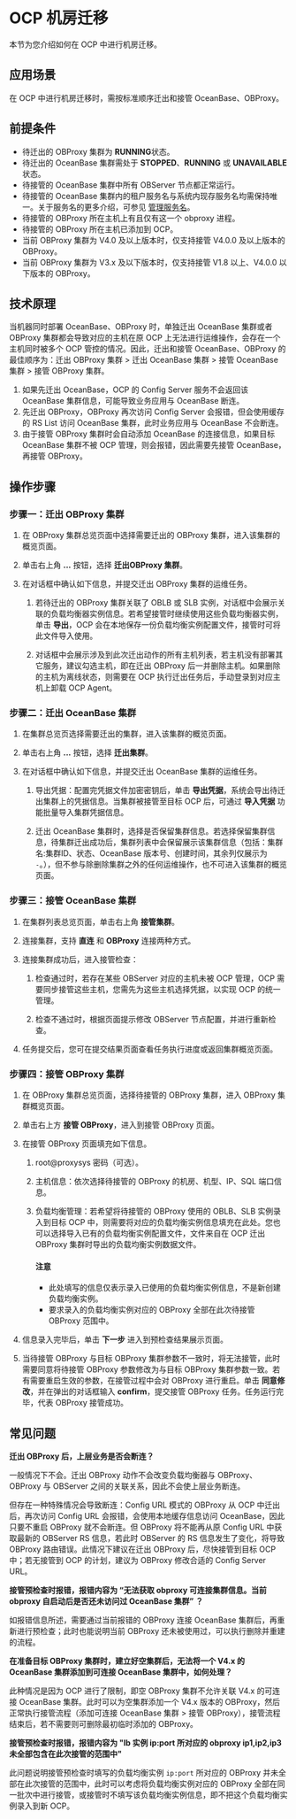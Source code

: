 # OCP 机房迁移

本节为您介绍如何在 OCP 中进行机房迁移。

## 应用场景

在 OCP 中进行机房迁移时，需按标准顺序迁出和接管 OceanBase、OBProxy。

## 前提条件

* 待迁出的 OBProxy 集群为 **RUNNING**状态。
* 待迁出的 OceanBase 集群需处于 **STOPPED**、**RUNNING** 或 **UNAVAILABLE** 状态。
* 待接管的 OceanBase 集群中所有 OBServer 节点都正常运行。
* 待接管的 OceanBase 集群内的租户服务名与系统内现存服务名均需保持唯一。关于服务名的更多介绍，可参见 [管理服务名](../700.tenant-functions/600.manage-a-tenant/800.manage-service-name.md)。
* 待接管的 OBProxy 所在主机上有且仅有这一个 obproxy 进程。
* 待接管的 OBProxy 所在主机已添加到 OCP。
* 当前 OBProxy 集群为 V4.0 及以上版本时，仅支持接管 V4.0.0 及以上版本的 OBProxy。
* 当前 OBProxy 集群为 V3.x 及以下版本时，仅支持接管 V1.8 以上、V4.0.0 以下版本的 OBProxy。

## 技术原理

当机器同时部署 OceanBase、OBProxy 时，单独迁出 OceanBase 集群或者 OBProxy 集群都会导致对应的主机在原 OCP 上无法进行运维操作，会存在一个主机同时被多个 OCP 管控的情况。因此，迁出和接管 OceanBase、OBProxy 的最佳顺序为：迁出 OBProxy 集群 > 迁出 OceanBase 集群 > 接管 OceanBase 集群 > 接管 OBProxy 集群。

1. 如果先迁出 OceanBase，OCP 的 Config Server 服务不会返回该 OceanBase 集群信息，可能导致业务应用与 OceanBase 断连。
2. 先迁出 OBProxy，OBProxy 再次访问 Config Server 会报错，但会使用缓存的 RS List 访问 OceanBase 集群，此时业务应用与 OceanBase 不会断连。
3. 由于接管 OBProxy 集群时会自动添加 OceanBase 的连接信息，如果目标 OceanBase 集群不被 OCP 管理，则会报错，因此需要先接管 OceanBase，再接管 OBProxy。

## 操作步骤

### 步骤一：迁出 OBProxy 集群

1. 在 OBProxy 集群总览页面中选择需要迁出的 OBProxy 集群，进入该集群的概览页面。

2. 单击右上角 **...** 按钮，选择 **迁出OBProxy 集群**。

3. 在对话框中确认如下信息，并提交迁出 OBProxy 集群的运维任务。

    1. 若待迁出的 OBProxy 集群关联了 OBLB 或 SLB 实例，对话框中会展示关联的负载均衡器实例信息。若希望接管时继续使用这些负载均衡器实例，单击 **导出**，OCP 会在本地保存一份负载均衡实例配置文件，接管时可将此文件导入使用。

    2. 对话框中会展示涉及到此次迁出动作的所有主机列表，若主机没有部署其它服务，建议勾选主机，即在迁出 OBProxy 后一并删除主机。如果删除的主机为离线状态，则需要在 OCP 执行迁出任务后，手动登录到对应主机上卸载 OCP Agent。

### 步骤二：**迁出 OceanBase 集群**

1. 在集群总览页选择需要迁出的集群，进入该集群的概览页面。

2. 单击右上角 **...** 按钮，选择 **迁出集群**。

3. 在对话框中确认如下信息，并提交迁出 OceanBase 集群的运维任务。

    1. 导出凭据：配置完凭据文件加密密钥后，单击 **导出凭据**，系统会导出待迁出集群上的凭据信息。当集群被接管至目标 OCP 后，可通过 **导入凭据** 功能批量导入集群凭据信息。

    2. 迁出 OceanBase 集群时，选择是否保留集群信息。若选择保留集群信息，待集群迁出成功后，集群列表中会保留展示该集群信息（包括：集群名:集群ID、状态、OceanBase 版本号、创建时间，其余列仅展示为 `-`。），但不参与除删除集群之外的任何运维操作，也不可进入该集群的概览页面。

### 步骤三：**接管 OceanBase 集群**

1. 在集群列表总览页面，单击右上角 **接管集群**。

2. 连接集群，支持 **直连** 和 **OBProxy** 连接两种方式。

3. 连接集群成功后，进入接管检查：

    1. 检查通过时，若存在某些 OBServer 对应的主机未被 OCP 管理，OCP 需要同步接管这些主机，您需先为这些主机选择凭据，以实现 OCP 的统一管理。

    2. 检查不通过时，根据页面提示修改 OBServer 节点配置，并进行重新检查。

4. 任务提交后，您可在提交结果页面查看任务执行进度或返回集群概览页面。

### 步骤四：**接管 OBProxy 集群**

1. 在 OBProxy 集群总览页面，选择待接管的 OBProxy 集群，进入 OBProxy 集群概览页面。

2. 单击右上方 **接管 OBProxy**，进入到接管 OBProxy 页面。

3. 在接管 OBProxy 页面填充如下信息。

    1. root@proxysys 密码（可选）。

    2. 主机信息：依次选择待接管的 OBProxy 的机房、机型、IP、SQL 端口信息。

    3. 负载均衡管理：若希望将待接管的 OBProxy 使用的 OBLB、SLB 实例录入到目标 OCP 中，则需要将对应的负载均衡实例信息填充在此处。您也可以选择导入已有的负载均衡实例配置文件，文件来自在 OCP 迁出 OBProxy 集群时导出的负载均衡实例数据文件。

        <main id="notice" type='notice'>
        <h4>注意</h4>
        <p><ul><li>此处填写的信息仅表示录入已使用的负载均衡实例信息，不是新创建负载均衡实例。</li><li>要求录入的负载均衡实例对应的 OBProxy 全部在此次待接管 OBProxy 范围中。</li></ul></a></p>
        </main>

4. 信息录入完毕后，单击 **下一步** 进入到预检查结果展示页面。

5. 当待接管 OBProxy 与目标 OBProxy 集群参数不一致时，将无法接管，此时需要同意将待接管 OBProxy 参数修改为与目标 OBProxy 集群参数一致。若有需要重启生效的参数，在接管过程中会对 OBProxy 进行重启。单击 **同意修改**，并在弹出的对话框输入 **confirm**，提交接管 OBProxy 任务。任务运行完毕，代表 OBProxy 接管成功。

## 常见问题

**迁出 OBProxy 后，上层业务是否会断连？**

一般情况下不会。迁出 OBProxy 动作不会改变负载均衡器与 OBProxy、OBProxy 与 OBServer 之间的关联关系，因此不会使上层业务断连。

但存在一种特殊情况会导致断连：Config URL 模式的 OBProxy 从 OCP 中迁出后，再次访问 Config URL 会报错，会使用本地缓存信息访问 OceanBase，因此只要不重启 OBProxy 就不会断连。但 OBProxy 将不能再从原 Config URL 中获取最新的 OBServer RS 信息，若此时 OBServer 的 RS 信息发生了变化，将导致 OBProxy 路由错误。此情况下建议在迁出 OBProxy 后，尽快接管到目标 OCP 中；若无接管到 OCP 的计划，建议为 OBProxy 修改合适的 Config Server URL。

**接管预检查时报错，报错内容为 “无法获取 obproxy 可连接集群信息。当前 obproxy 自启动后是否还未访问过 OceanBase 集群” ？**

如报错信息所述，需要通过当前报错的 OBProxy 连接 OceanBase 集群后，再重新进行预检查；此时也能说明当前 OBProxy 还未被使用过，可以执行删除并重建的流程。

**在准备目标 OBProxy 集群时，建立好空集群后，无法将一个 V4.x 的 OceanBase 集群添加到可连接 OceanBase 集群中，如何处理？**

此种情况是因为 OCP 进行了限制，即空 OBProxy 集群不允许关联 V4.x 的可连接 OceanBase 集群。此时可以为空集群添加一个 V4.x 版本的 OBProxy，然后正常执行接管流程（添加可连接 OceanBase 集群 > 接管 OBProxy），接管流程结束后，若不需要则可删除最初临时添加的 OBProxy。

**接管预检查时报错，报错内容为 "lb 实例 ip:port 所对应的 obproxy ip1,ip2,ip3 未全部包含在此次接管的范围中"**

此问题说明接管预检查时填写的负载均衡实例 `ip:port` 所对应的 OBProxy 并未全部在此次接管的范围中，此时可以考虑将负载均衡实例对应的 OBProxy 全部在同一批次中进行接管，或接管时不填写该负载均衡实例信息，即不把这个负载均衡实例录入到新 OCP。
